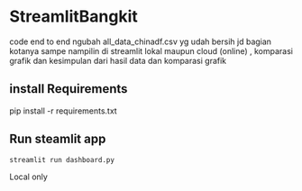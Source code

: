 ﻿# StreamlitBangkit
code end to end ngubah all_data_chinadf.csv yg udah bersih jd bagian kotanya sampe nampilin di streamlit lokal maupun cloud (online) , komparasi grafik dan kesimpulan dari hasil data dan komparasi grafik


## install Requirements
pip install -r requirements.txt

## Run steamlit app
```
streamlit run dashboard.py
```
Local only
